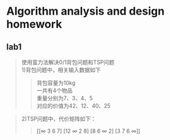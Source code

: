 # Algorithm analysis and design homework
## lab1
>使用蛮力法解决0/1背包问题和TSP问题  
>1)背包问题中，相关输入数据如下
>>背包容量为10kg  
>>一共有4个物品  
>>重量分别为7、3、4、5  
>>对应的价值为42、12、40、25

>2)TSP问题中，代价矩阵如下： 
>>[[∞ 3 6 7]  [12 ∞ 2 8]  [8 6 ∞ 2]  [3 7 6 ∞]]
